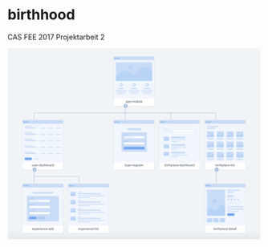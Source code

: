 # birthhood
CAS FEE 2017 Projektarbeit 2

![alt text](https://raw.githubusercontent.com/mauricenaef/birthhood/assets/birthhood_components.png)